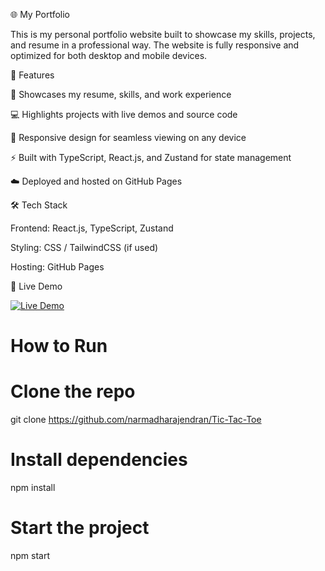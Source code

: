 🌐 My Portfolio

This is my personal portfolio website built to showcase my skills, projects, and resume in a professional way.
The website is fully responsive and optimized for both desktop and mobile devices.

🚀 Features

📄 Showcases my resume, skills, and work experience

💻 Highlights projects with live demos and source code

📱 Responsive design for seamless viewing on any device

⚡ Built with TypeScript, React.js, and Zustand for state management

☁️ Deployed and hosted on GitHub Pages

🛠️ Tech Stack

Frontend: React.js, TypeScript, Zustand

Styling: CSS / TailwindCSS (if used)

Hosting: GitHub Pages

📌 Live Demo

[![Live Demo](https://img.shields.io/badge/🚀%20Live%20Demo-Click%20Here-blue?style=for-the-badge)](https://narmadha.github.io/My-Portfolio)


# How to Run
# Clone the repo
git clone https://github.com/narmadharajendran/Tic-Tac-Toe

# Install dependencies
npm install

# Start the project
npm start